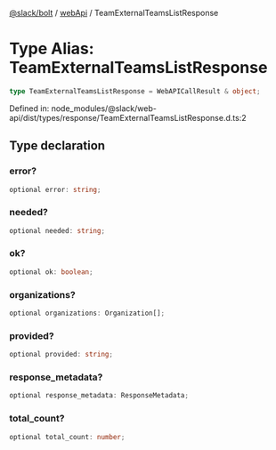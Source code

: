 [@slack/bolt](../../../../index.md) / [webApi](../index.md) / TeamExternalTeamsListResponse

# Type Alias: TeamExternalTeamsListResponse

```ts
type TeamExternalTeamsListResponse = WebAPICallResult & object;
```

Defined in: node\_modules/@slack/web-api/dist/types/response/TeamExternalTeamsListResponse.d.ts:2

## Type declaration

### error?

```ts
optional error: string;
```

### needed?

```ts
optional needed: string;
```

### ok?

```ts
optional ok: boolean;
```

### organizations?

```ts
optional organizations: Organization[];
```

### provided?

```ts
optional provided: string;
```

### response\_metadata?

```ts
optional response_metadata: ResponseMetadata;
```

### total\_count?

```ts
optional total_count: number;
```
